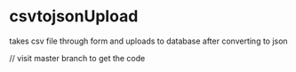 # csvtojsonUpload
takes csv file through form and uploads to database after converting to json

// visit master branch to get the code
